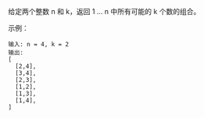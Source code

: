 给定两个整数 n 和 k，返回 1 ... n 中所有可能的 k 个数的组合。

示例：
```text
输入: n = 4, k = 2
输出:
[
  [2,4],
  [3,4],
  [2,3],
  [1,2],
  [1,3],
  [1,4],
]
```